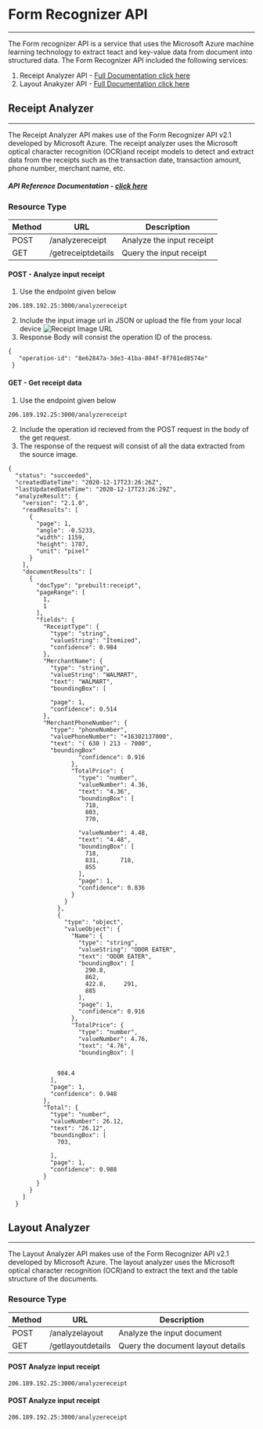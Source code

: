 # Form Recognizer API
---
The Form recognizer API is a service that uses the Microsoft Azure machine learning technology to extract teact and key-value data from document into structured data. The Form Recognizer API included the following services:

1. Receipt Analyzer API - [Full Documentation click here](https://documenter.getpostman.com/view/13907959/TVsshTDq)
2. Layout Anakyzer API - [Full Documentation click here](https://documenter.getpostman.com/view/13907959/TVsshTDq)

## Receipt Analyzer 
---

The Receipt Analyzer API makes use of the Form Recognizer API v2.1 developed by  Microsoft Azure. The receipt analyzer uses the Microsoft optical character recognition (OCR)and receipt models to detect and extract data from the receipts such as the transaction date, transaction amount, phone number, merchant name, etc.

##### API Reference Documentation - [click here](https://documenter.getpostman.com/view/13907959/TVsshTDq)

### Resource Type
| Method | URL | Description |
| ----------- | ----------- | ----- |
| POST | /analyzereceipt | Analyze the input receipt |
| GET | /getreceiptdetails | Query the input receipt |

#### POST - Analyze input receipt 
1. Use the endpoint given below
```
206.189.192.25:3000/analyzereceipt

```
2. Include the input image url in JSON or upload the file from your local device
![Receipt Image URL](https://i0.wp.com/www.jeffkwong.net/wp-content/uploads/2017/11/2017-11-13-22.54.14.jpg?w=468&h=624&ssl=1)
3. Response Body will consist the operation ID of the process.
```
{
   "operation-id": "8e62847a-3de3-41ba-804f-8f781ed8574e"
 }
```
#### GET -  Get receipt data 

1. Use the endpoint given below
```
206.189.192.25:3000/analyzereceipt

```
2. Include the operation id recieved from the POST request in the body of the get request.
3. The response of the request will consist of all the data extracted from the source image.
```
{
  "status": "succeeded",
  "createdDateTime": "2020-12-17T23:26:26Z",
  "lastUpdatedDateTime": "2020-12-17T23:26:29Z",
  "analyzeResult": {
    "version": "2.1.0",
    "readResults": [
      {
        "page": 1,
        "angle": -0.5233,
        "width": 1159,
        "height": 1787,
        "unit": "pixel"
      }
    ],
    "documentResults": [
      {
        "docType": "prebuilt:receipt",
        "pageRange": [
          1,
          1
        ],
        "fields": {
          "ReceiptType": {
            "type": "string",
            "valueString": "Itemized",
            "confidence": 0.984
          },
          "MerchantName": {
            "type": "string",
            "valueString": "WALMART",
            "text": "WALMART",
            "boundingBox": [
            
            "page": 1,
            "confidence": 0.514
          },
          "MerchantPhoneNumber": {
            "type": "phoneNumber",
            "valuePhoneNumber": "+16302137000",
            "text": "( 630 ) 213 - 7000",
            "boundingBox"
                    "confidence": 0.916
                  },
                  "TotalPrice": {
                    "type": "number",
                    "valueNumber": 4.36,
                    "text": "4.36",
                    "boundingBox": [
                      718,
                      803,
                      770,
          
                    "valueNumber": 4.48,
                    "text": "4.48",
                    "boundingBox": [
                      718,
                      831,      718,
                      855
                    ],
                    "page": 1,
                    "confidence": 0.836
                  }
                }
              },
              {
                "type": "object",
                "valueObject": {
                  "Name": {
                    "type": "string",
                    "valueString": "ODOR EATER",
                    "text": "ODOR EATER",
                    "boundingBox": [
                      290.8,
                      862,
                      422.8,     291,
                      885
                    ],
                    "page": 1,
                    "confidence": 0.916
                  },
                  "TotalPrice": {
                    "type": "number",
                    "valueNumber": 4.76,
                    "text": "4.76",
                    "boundingBox": [
                    
       
              984.4
            ],
            "page": 1,
            "confidence": 0.948
          },
          "Total": {
            "type": "number",
            "valueNumber": 26.12,
            "text": "26.12",
            "boundingBox": [
              703,

            ],
            "page": 1,
            "confidence": 0.988
          }
        }
      }
    ]
  }
```


## Layout Analyzer
---
The Layout Analyzer API makes use of the Form Recognizer API v2.1 developed by Microsoft Azure. The layout analyzer uses the Microsoft optical character recognition (OCR)and to extract the text and the table structure of the documents.


### Resource Type
| Method | URL | Description |
| ----------- | ----------- | ----- |
| POST | /analyzelayout | Analyze the input document |
| GET | /getlayoutdetails | Query the document layout details |

#### POST Analyze input receipt 

```
206.189.192.25:3000/analyzereceipt

```
#### POST Analyze input receipt 
```
206.189.192.25:3000/analyzereceipt

```

